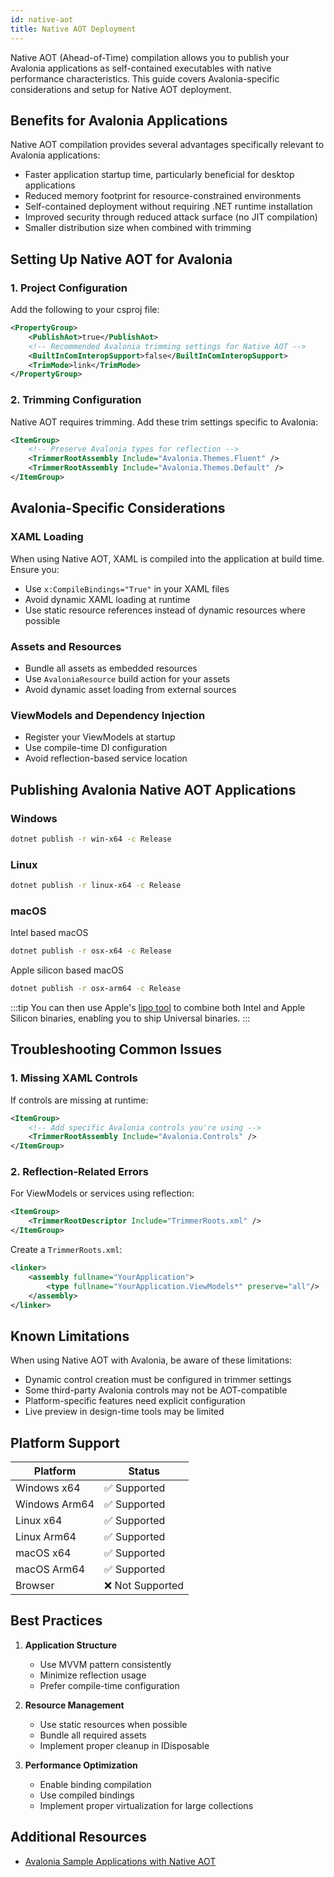 ```yaml
---
id: native-aot
title: Native AOT Deployment
---
```


Native AOT (Ahead-of-Time) compilation allows you to publish your Avalonia applications as self-contained executables with native performance characteristics. This guide covers Avalonia-specific considerations and setup for Native AOT deployment.

## Benefits for Avalonia Applications

Native AOT compilation provides several advantages specifically relevant to Avalonia applications:

- Faster application startup time, particularly beneficial for desktop applications
- Reduced memory footprint for resource-constrained environments
- Self-contained deployment without requiring .NET runtime installation
- Improved security through reduced attack surface (no JIT compilation)
- Smaller distribution size when combined with trimming

## Setting Up Native AOT for Avalonia

### 1. Project Configuration

Add the following to your csproj file:

```xml
<PropertyGroup>
    <PublishAot>true</PublishAot>
    <!-- Recommended Avalonia trimming settings for Native AOT -->
    <BuiltInComInteropSupport>false</BuiltInComInteropSupport>
    <TrimMode>link</TrimMode>
</PropertyGroup>
```

### 2. Trimming Configuration

Native AOT requires trimming. Add these trim settings specific to Avalonia:

```xml
<ItemGroup>
    <!-- Preserve Avalonia types for reflection -->
    <TrimmerRootAssembly Include="Avalonia.Themes.Fluent" />
    <TrimmerRootAssembly Include="Avalonia.Themes.Default" />
</ItemGroup>
```

## Avalonia-Specific Considerations

### XAML Loading
When using Native AOT, XAML is compiled into the application at build time. Ensure you:
- Use `x:CompileBindings="True"` in your XAML files
- Avoid dynamic XAML loading at runtime
- Use static resource references instead of dynamic resources where possible

### Assets and Resources
- Bundle all assets as embedded resources
- Use `AvaloniaResource` build action for your assets
- Avoid dynamic asset loading from external sources

### ViewModels and Dependency Injection
- Register your ViewModels at startup
- Use compile-time DI configuration
- Avoid reflection-based service location

## Publishing Avalonia Native AOT Applications

### Windows
```bash
dotnet publish -r win-x64 -c Release
```

### Linux
```bash
dotnet publish -r linux-x64 -c Release
```

### macOS
Intel based macOS 
```bash
dotnet publish -r osx-x64 -c Release
```
Apple silicon based macOS 
```bash
dotnet publish -r osx-arm64 -c Release
```

:::tip
You can then use Apple's [lipo tool](https://developer.apple.com/documentation/apple-silicon/building-a-universal-macos-binary) to combine both Intel and Apple Silicon binaries, enabling you to ship  Universal binaries.
:::

## Troubleshooting Common Issues

### 1. Missing XAML Controls
If controls are missing at runtime:
```xml
<ItemGroup>
    <!-- Add specific Avalonia controls you're using -->
    <TrimmerRootAssembly Include="Avalonia.Controls" />
</ItemGroup>
```

### 2. Reflection-Related Errors
For ViewModels or services using reflection:
```xml
<ItemGroup>
    <TrimmerRootDescriptor Include="TrimmerRoots.xml" />
</ItemGroup>
```

Create a `TrimmerRoots.xml`:
```xml
<linker>
    <assembly fullname="YourApplication">
        <type fullname="YourApplication.ViewModels*" preserve="all"/>
    </assembly>
</linker>
```

## Known Limitations

When using Native AOT with Avalonia, be aware of these limitations:
- Dynamic control creation must be configured in trimmer settings
- Some third-party Avalonia controls may not be AOT-compatible
- Platform-specific features need explicit configuration
- Live preview in design-time tools may be limited

## Platform Support

| Platform | Status |
|----------|--------|
| Windows x64 | ✅ Supported | 
| Windows Arm64 | ✅ Supported | 
| Linux x64 | ✅ Supported | |
| Linux Arm64 | ✅ Supported | 
| macOS x64 | ✅ Supported | |
| macOS Arm64 | ✅ Supported | 
| Browser | ❌ Not Supported |

## Best Practices

1. **Application Structure**
   - Use MVVM pattern consistently
   - Minimize reflection usage
   - Prefer compile-time configuration

2. **Resource Management**
   - Use static resources when possible
   - Bundle all required assets
   - Implement proper cleanup in IDisposable

3. **Performance Optimization**
   - Enable binding compilation
   - Use compiled bindings
   - Implement proper virtualization for large collections

## Additional Resources

- [Avalonia Sample Applications with Native AOT](https://github.com/AvaloniaUI/Avalonia.Samples)